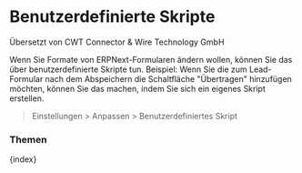 # Benutzerdefinierte Skripte

<span class="text-muted contributed-by">Übersetzt von CWT Connector & Wire Technology GmbH</span> 

Wenn Sie Formate von ERPNext-Formularen ändern wollen, können Sie das über benutzerdefinierte Skripte tun. Beispiel: Wenn Sie die zum Lead-Formular nach dem Abspeichern die Schaltfläche "Übertragen" hinzufügen möchten, können Sie das machen, indem Sie sich ein eigenes Skript erstellen.

> Einstellungen > Anpassen > Benutzerdefiniertes Skript

### Themen

{index}
